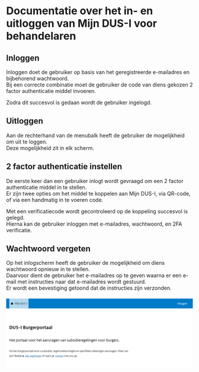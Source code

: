 # Documentatie over het in- en uitloggen van Mijn DUS-I voor behandelaren

## Inloggen

Inloggen doet de gebruiker op basis van het geregistreerde e-mailadres en bijbehorend wachtwoord.  
Bij een correcte combinatie moet de gebruiker de code van diens gekozen 2 factor authenticatie middel invoeren.  

Zodra dit succesvol is gedaan wordt de gebruiker ingelogd.

## Uitloggen

Aan de rechterhand van de menubalk heeft de gebruiker de mogelijkheid om uit te loggen.  
Deze mogelijkheid zit in elk scherm.

## 2 factor authenticatie instellen

De eerste keer dan een gebruiker inlogt wordt gevraagd om een 2 factor authenticatie middel in te stellen.  
Er zijn twee opties om het middel te koppelen aan Mijn DUS-I, via QR-code, of via een handmatig in te voeren code.  

Met een verificatiecode wordt gecontroleerd op de koppeling succesvol is gelegd.  
Hierna kan de gebruiker inloggen met e-mailadres, wachtwoord, en 2FA verificatie.

## Wachtwoord vergeten

Op het inlogscherm heeft de gebruiker de mogelijkheid om diens wachtwoord opnieuw in te stellen.  
Daarvoor dient de gebruiker het e-mailadres op te geven waarna er een e-mail met instructies naar dat e-mailadres wordt gestuurd.  
Er wordt een bevestiging getoond dat de instructies zijn verzonden.




!["Test image"](./images/test_image.png "Title test image")
